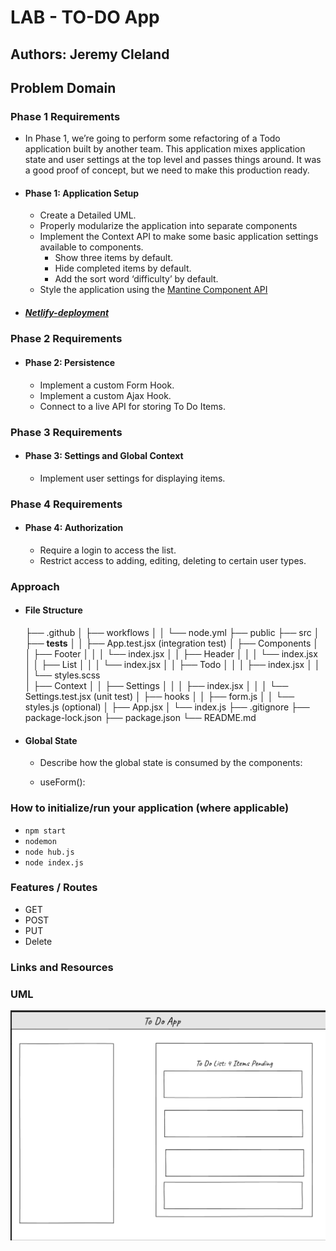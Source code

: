 # LAB - TO-DO App

## Authors: Jeremy Cleland

## Problem Domain

### Phase 1 Requirements

- In Phase 1, we’re going to perform some refactoring of a Todo application built by another team. This application mixes application state and user settings at the top level and passes things around. It was a good proof of concept, but we need to make this production ready.

- #### Phase 1: Application Setup

  - Create a Detailed UML.
  - Properly modularize the application into separate components
  - Implement the Context API to make some basic application settings available to components.
    - Show three items by default.
    - Hide completed items by default.
    - Add the sort word ‘difficulty’ by default.
  - Style the application using the [Mantine Component API](https://mantine.dev/pages/getting-started/)

- ##### [Netlify-deployment](cleland-resty.netlify.app)

### Phase 2 Requirements

- #### Phase 2: Persistence

  - Implement a custom Form Hook.
  - Implement a custom Ajax Hook.
  - Connect to a live API for storing To Do Items.

### Phase 3 Requirements

- #### Phase 3: Settings and Global Context

  - Implement user settings for displaying items.

### Phase 4 Requirements

- #### Phase 4: Authorization

  - Require a login to access the list.
  - Restrict access to adding, editing, deleting to certain user types.

### Approach

- #### File Structure

    ├── .github
    │   ├── workflows
    │   │   └── node.yml
    ├── public
    ├── src
    │   ├── __tests__
    │   │   ├── App.test.jsx (integration test)
    │   ├── Components
    │   │   ├── Footer
    │   │   │   └── index.jsx
    │   │   ├── Header
    │   │   │   └── index.jsx
    │   │   ├── List
    │   │   │   └── index.jsx
    │   │   ├── Todo
    │   │   │   ├── index.jsx
    │   │   │   └── styles.scss  
    │   ├── Context
    │   │   ├── Settings
    │   │   │   ├── index.jsx
    │   │   │   └── Settings.test.jsx (unit test)
    │   ├── hooks
    │   │   ├── form.js
    │   │   └── styles.js (optional)
    │   ├── App.jsx
    │   └── index.js
    ├── .gitignore
    ├── package-lock.json
    ├── package.json
    └── README.md

- #### Global State

  - Describe how the global state is consumed by the components:

  - useForm():
  
### How to initialize/run your application (where applicable)

- `npm start`
- `nodemon`
- `node hub.js`
- `node index.js`

### Features / Routes

- GET
- POST
- PUT
- Delete

### Links and Resources

### UML

![UML](./assets/UML.png)
